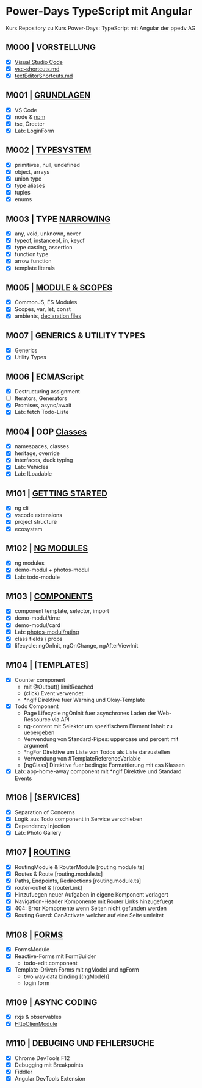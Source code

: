 # Power-Days TypeScript mit Angular

Kurs Repository zu Kurs Power-Days: TypeScript mit Angular der ppedv AG

## M000 | VORSTELLUNG

-   [x] [Visual Studio Code](https://code.visualstudio.com/)
-   [x] [vsc-shortcuts.md](SHORTCUTS-VSCODE.md)
-   [x] [textEditorShortcuts.md](SHORTCUTS-EDITOR.md)

## M001 | [GRUNDLAGEN](https://www.typescriptlang.org/docs/handbook/2/basic-types.html)

-   [x] VS Code
-   [x] node & [npm](https://www.npmjs.com/)
-   [x] tsc, Greeter
-   [x] Lab: LoginForm

<!-- LAB
  # Aufgabe 'login form'

  Erstellen Sie eine Mini-Anwendung, die nach einem Benutzernamen und nach einem Passwort fragt und dann den Benutzer begrüßt.
  Jedes Passwort wird erstmal akzeptiert.
  Viel Erfolg!
-->

## M002 | [TYPESYSTEM](https://www.typescriptlang.org/docs/handbook/2/everyday-types.html)

-   [x] primitives, null, undefined
-   [x] object, arrays
-   [x] union type
-   [x] type aliases
-   [x] tuples
-   [x] enums

## M003 | TYPE [NARROWING](https://www.typescriptlang.org/docs/handbook/2/narrowing.html)

-   [x] any, void, unknown, never
-   [x] typeof, instanceof, in, keyof
-   [x] type casting, assertion
-   [x] function type
-   [x] arrow function
-   [x] template literals

## M005 | [MODULE & SCOPES](https://www.typescriptlang.org/docs/handbook/modules/theory.html)

-   [x] CommonJS, ES Modules
-   [x] Scopes, var, let, const
-   [x] ambients, [declaration files](https://www.typescriptlang.org/docs/handbook/declaration-files/by-example.html#handbook-content)

## M007 | GENERICS & UTILITY TYPES

-   [x] Generics
-   [x] Utility Types

## M006 | ECMAScript

-   [x] Destructuring assignment
-   [ ] Iterators, Generators
-   [x] Promises, async/await
-   [x] Lab: fetch Todo-Liste

<!-- LAB
  Holen Sie von der Seite http://jsonplaceholder.typicode.com/
  alle Todos mit dem Code

  fetch('https://jsonplaceholder.typicode.com/todos')
    .then(response => response.json())
    .then(json => console.log(json))

  Die geholten Daten müssen einem Array mit Elementen von einem vorgegebenen Interfacetyp entsprechen.

  Geben Sie die Titel der Todos in einer Liste aus.
-->

## M004 | OOP [Classes](https://www.typescriptlang.org/docs/handbook/2/classes.html)

-   [x] namespaces, classes
-   [x] heritage, override
-   [x] interfaces, duck typing
-   [x] Lab: Vehicles
-   [x] Lab: ILoadable

<!-- LAB
  Programmieren Sie eine öffentliche Transportmittel-Klasse mit folgenden Eigenschaften (Properties):
  -  Modell
  -  Maximal-Geschwindigkeit
  -  Preis
  # -  Aktuelle Geschwindigkeit
  -  Zustand (aus/an)
  und folgenden Methoden:
  -  Beschleunige: Erhöht die Geschwindigkeit, darf aber Maximal-Geschwindigkeit nicht überschreiten
  -  Bremse: Setzt die Geschwindigkeit runter, darf aber in den Minus-Bereich nicht reingehen
  -  StarteMotor: Wechselt von Zustand aus zu an
  -  StoppeMotor: Wechselt von Zustand an zu aus
  -  BeschreibeMich: Gibt Informationen über das Transportmittel als String zurück
  Überlegen Sie welche Datentypen die Eigenschaften am besten abbilden und welche Zugriffsmodifizierer (public/ private) geeignet sind. Programmieren Sie zudem einen oder mehrere Konstruktoren.

  Legen Sie eine Instanz der Klasse Transport im FuhrparkKonsument an. Rufen Sie die Methode ‚BeschreibeMich‘ auf.
-->

<!-- LAB
  Implementieren Sie ein Interface, welches die Fähigkeit eines Transportmittels beschreibt,
  andere Transportmittel mitzutransportieren (z.B. Schiffe die Autos transportieren).
  Überlegen Sie, welche Methoden so eine Klasse implementieren sollte und
  implementieren Sie dann für die Klassen Schiff und Flugzeug das Interface.
  Erweitern Sie die Klassen Schiff und Flugzeug zudem so, dass es ein Transportmittel-Objekt aufnehmen und
  in seiner BeschreibeMich()-Methode Informationen darüber ausgeben kann.

  Schreiben Sie danach eine neue Methode, welche als Parameter zwei Transportmittelobjekte übernimmt und
  nach Prüfung der Interfaces entweder ein Objekt auf das andere belädt oder eine Fehlermeldung ausgibt.
-->

## M101 | [GETTING STARTED](https://angular.io/guide/setup-local)

-   [x] ng cli
-   [x] vscode extensions
-   [x] project structure
-   [x] ecosystem

## M102 | [NG MODULES](https://angular.io/guide/understanding-angular-overview)

-   [x] ng modules
-   [x] demo-modul + photos-modul
-   [x] Lab: todo-module

## M103 | [COMPONENTS](https://angular.io/guide/component-overview)

-   [x] component template, selector, import
-   [x] demo-modul/time
-   [x] demo-modul/card
-   [x] Lab: [photos-modul/rating](M-003-Components/photos-modul/rating/rating.component.html)
-   [x] class fields / props
-   [x] lifecycle: ngOnInit, ngOnChange, ngAfterViewInit

<!-- LAB
  in photos-modul eine komponente rating
  mit zwei Props Input-starsNumber & starsString

  starsString = '*'.repeat(starsNumber);

  photos-modul hat auch eine Overview-Komponente
  rating-Komponente wird über Overview gerendert
-->

## M104 | [TEMPLATES]

-   [x] Counter component
    -   mit @Output() limitReached
    -   (click) Event verwendet
    -   \*ngIf Direktive fuer Warning und Okay-Template
-   [x] Todo Component
    -   Page Lifecycle ngOnInit fuer asynchrones Laden der Web-Ressource via API
    -   ng-content mit Selektor um spezifischem Element Inhalt zu uebergeben
    -   Verwendung von Standard-Pipes: uppercase und percent mit argument
    -   \*ngFor Direktive um Liste von Todos als Liste darzustellen
    -   Verwendung von #TemplateReferenceVariable
    -   [ngClass] Direktive fuer bedingte Formattierung mit css Klassen
-   [x] Lab: app-home-away component mit \*ngIf Direktive und Standard Events

## M106 | [SERVICES]

-   [x] Separation of Concerns
-   [x] Logik aus Todo component in Service verschieben
-   [x] Dependency Injection
-   [x] Lab: Photo Gallery

<!-- LAB
  1. Einen Photo-Service anlegen welcher die Daten von folgender Adresse holt: 'https://jsonplaceholder.typicode.com/photos/';

  2. In photos-modul eine Komponente Gallery anlegen.
  Die Gallery Component soll in einem Grid die ersten 12 Photos anzeigen.

  CSS fuer gallery.component.css
  #container {
    display: grid;
    grid-template-columns: 1fr 1fr 1fr 1fr;
  }
  .photoItem {
    align-content: center;
  }

  (Fuer die Darstellung des Fotos: <img src="imageUrl.jpg">)

  3. In photos-modul eine Komponent Photo anlegen und den HTML-Code aus Gallery dort darstellen (Seperation of concerns)

-->

## M107 | [ROUTING](https://angular.io/guide/routing-overview)

-   [x] RoutingModule & RouterModule [routing.module.ts]
-   [x] Routes & Route [routing.module.ts]
-   [x] Paths, Endpoints, Redirections [routing.module.ts]
-   [x] router-outlet & [routerLink]
-   [x] Hinzufuegen neuer Aufgaben in eigene Komponent verlagert
-   [x] Navigation-Header Komponente mit Router Links hinzugefuegt
-   [x] 404: Error Komponente wenn Seiten nicht gefunden werden
-   [x] Routing Guard: CanActivate welcher auf eine Seite umleitet

## M108 | [FORMS](https://angular.io/guide/forms-overview)

-   [x] FormsModule
-   [x] Reactive-Forms mit FormBuilder
    -   todo-edit.component
-   [x] Template-Driven Forms mit ngModel und ngForm
    -   two way data binding [(ngModel)]
    -   login form

<!-- LAB

-->

## M109 | ASYNC CODING

-   [x] rxjs & observables
-   [x] [HttpClienModule](https://angular.io/guide/understanding-communicating-with-http)

## M110 | DEBUGING UND FEHLERSUCHE

-   [x] Chrome DevTools F12
-   [x] Debugging mit Breakpoints
-   [x] Fiddler
-   [x] Angular DevTools Extension
